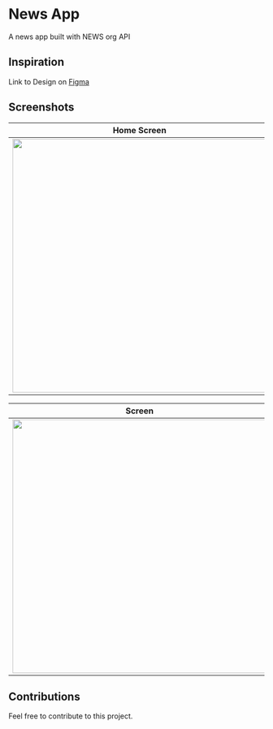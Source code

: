# News App

A news app built with NEWS org API

## Inspiration

Link to Design on [Figma](https://www.figma.com/file/8E2APXR1BtxmQCxOY9Nf4Q/nuntium-news-app?node-id=26%3A84)

## Screenshots

| Home Screen | Articles Screen | 
|    :---:     |     :---:      |  
| <img src="images/img.png" width="500">   | <img src="images/img_2.png" width="500">   |


| Screen | Bookmarks Screen  |
|    :---:     |     :---:    |
| <img src="images/img_1.png" width="500"> | <img src="images/img_3.png" width="500">   |

## Contributions

Feel free to contribute to this project.